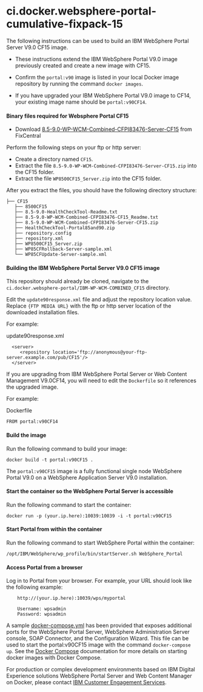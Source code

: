 # ci.docker.websphere-portal-cumulative-fixpack-15

The following instructions can be used to build an IBM WebSphere Portal Server V9.0 CF15 image.

* These instructions extend the IBM WebSphere Portal V9.0 image previously created and create a new image with CF15.

* Confirm the `portal:v90` image is listed in your local Docker image repository by running the command `docker images`.

* If you have upgraded your IBM WebSphere Portal V9.0 image to CF14, your existing image name should be `portal:v90CF14`.

#### Binary files required for Websphere Portal CF15

* Download [8.5-9.0-WP-WCM-Combined-CFPI83476-Server-CF15](https://www-945.ibm.com/support/fixcentral/swg/selectFixes?parent=ibm%7EWebSphere&product=ibm/WebSphere/WebSphere+Portal&release=9.0.0.0&platform=All&function=aparId&apars=PI83476) from FixCentral

Perform the following steps on your ftp or http server:
* Create a directory named `CF15`. 
* Extract the file `8.5-9.0-WP-WCM-Combined-CFPI83476-Server-CF15.zip` into the CF15 folder.
* Extract the file `WP8500CF15_Server.zip` into the CF15 folder.

After you extract the files, you should have the following directory structure:
```
├── CF15
   ├── 8500CF15
   ├── 8.5-9.0-HealthCheckTool-Readme.txt
   ├── 8.5-9.0-WP-WCM-Combined-CFPI83476-CF15_Readme.txt
   ├── 8.5-9.0-WP-WCM-Combined-CFPI83476-Server-CF15.zip
   ├── HealthCheckTool-Portal85and90.zip
   ├── repository.config
   ├── repository.xml
   ├── WP8500CF15_Server.zip
   ├── WP85CFRollback-Server-sample.xml
   └── WP85CFUpdate-Server-sample.xml
```


#### Building the IBM WebSphere Portal Server V9.0 CF15 image

This repository should already be cloned, navigate to the `ci.docker.websphere-portal/IBM-WP-WCM-COMBINED_CF15` directory.

Edit the `update90response.xml` file and adjust the repository location value.  Replace `{FTP MEDIA URL}` with the ftp or http server location of the downloaded installation files.

For example:

update90response.xml
```
  <server>
     <repository location='ftp://anonymous@your-ftp-server.example.com/pub/CF15'/>
  </server>
```

If you are upgrading from IBM WebSphere Portal Server or Web Content Management V9.0CF14, you will need to edit the `Dockerfile` so it references the upgraded image.

For example:

Dockerfile
```
FROM portal:v90CF14
```

#### Build the image
Run the following command to build your image:
```
docker build -t portal:v90CF15 .
```

The `portal:v90CF15` image is a fully functional single node WebSphere Portal V9.0 on a WebSphere Application Server V9.0 installation.

#### Start the container so the WebSphere Portal Server is accessible

Run the following command to start the container:
```
docker run -p (your.ip.here):10039:10039 -i -t portal:v90CF15
```

#### Start Portal from within the container
Run the following command to start WebSphere Portal within the container:
```
/opt/IBM/WebSphere/wp_profile/bin/startServer.sh WebSphere_Portal
```

#### Access Portal from a browser
Log in to Portal from your browser.  For example, your URL should look like the following example:
```
    http://(your.ip.here):10039/wps/myportal

    Username: wpsadmin 
    Password: wpsadmin
```

A sample [docker-compose.yml](docker-compose.yml) has been provided that exposes additional ports for the WebSphere Portal Server, WebSphere Administration Server console, SOAP Connector, and the Configuration Wizard. This file can be used to start the portal:v90CF15 image with the command `docker-compose up`. See the [Docker Compose](https://docs.docker.com/compose/) documentation for more details on starting docker images with Docker Compose.

For production or complex development environments based on IBM Digital Experience solutions WebSphere Portal Server and Web Content Manager on Docker, please contact [IBM Customer Engagement Services](https://www-01.ibm.com/software/commerce/services/customer.html). 
